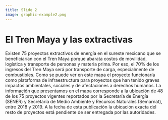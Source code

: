 ```yaml
---
title: Slide 2
image: graphic-example2.png
---
```


# El Tren Maya y las extractivas

Existen 75 proyectos extractivos de energía en el sureste mexicano que se beneficiarían con el Tren Maya porque abarata costos de movilidad, logística y transporte de personas y materia prima. Por eso, el 70% de los ingresos del Tren Maya será por transporte de carga, especialmente de combustibles. Como se puede ver en este mapa el proyecto funcionaría como plataforma de infraestructura para proyectos que han tenido graves impactos ambientales, sociales y de afectaciones a derechos humanos. 
La información que presentamos en el mapa corresponde a la ubicación de 48 de los 75 proyectos vigentes reportados por la Secretaría de Energía (SENER) y Secretaría de Medio Ambiente y Recursos Naturales (Semarnat), entre 2018 y 2019. A la fecha de esta publicación la ubicación exacta del resto de proyectos está pendiente de ser entregada por las autoridades.
